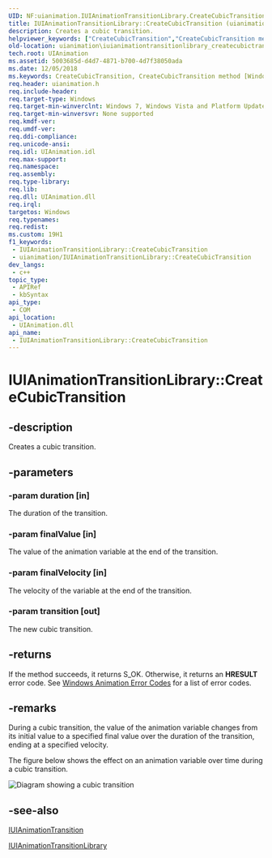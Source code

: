 ```yaml
---
UID: NF:uianimation.IUIAnimationTransitionLibrary.CreateCubicTransition
title: IUIAnimationTransitionLibrary::CreateCubicTransition (uianimation.h)
description: Creates a cubic transition.
helpviewer_keywords: ["CreateCubicTransition","CreateCubicTransition method [Windows Animation]","CreateCubicTransition method [Windows Animation]","IUIAnimationTransitionLibrary interface","IUIAnimationTransitionLibrary interface [Windows Animation]","CreateCubicTransition method","IUIAnimationTransitionLibrary.CreateCubicTransition","IUIAnimationTransitionLibrary::CreateCubicTransition","uianimation.iuianimationtransitionlibrary_createcubictransition","uianimation/IUIAnimationTransitionLibrary::CreateCubicTransition"]
old-location: uianimation\iuianimationtransitionlibrary_createcubictransition.htm
tech.root: UIAnimation
ms.assetid: 5003685d-d4d7-4871-b700-4d7f38050ada
ms.date: 12/05/2018
ms.keywords: CreateCubicTransition, CreateCubicTransition method [Windows Animation], CreateCubicTransition method [Windows Animation],IUIAnimationTransitionLibrary interface, IUIAnimationTransitionLibrary interface [Windows Animation],CreateCubicTransition method, IUIAnimationTransitionLibrary.CreateCubicTransition, IUIAnimationTransitionLibrary::CreateCubicTransition, uianimation.iuianimationtransitionlibrary_createcubictransition, uianimation/IUIAnimationTransitionLibrary::CreateCubicTransition
req.header: uianimation.h
req.include-header: 
req.target-type: Windows
req.target-min-winverclnt: Windows 7, Windows Vista and Platform Update for Windows Vista [desktop apps \| UWP apps]
req.target-min-winversvr: None supported
req.kmdf-ver: 
req.umdf-ver: 
req.ddi-compliance: 
req.unicode-ansi: 
req.idl: UIAnimation.idl
req.max-support: 
req.namespace: 
req.assembly: 
req.type-library: 
req.lib: 
req.dll: UIAnimation.dll
req.irql: 
targetos: Windows
req.typenames: 
req.redist: 
ms.custom: 19H1
f1_keywords:
 - IUIAnimationTransitionLibrary::CreateCubicTransition
 - uianimation/IUIAnimationTransitionLibrary::CreateCubicTransition
dev_langs:
 - c++
topic_type:
 - APIRef
 - kbSyntax
api_type:
 - COM
api_location:
 - UIAnimation.dll
api_name:
 - IUIAnimationTransitionLibrary::CreateCubicTransition
---
```


# IUIAnimationTransitionLibrary::CreateCubicTransition


## -description

Creates a cubic transition.

## -parameters

### -param duration [in]

The duration of the transition.

### -param finalValue [in]

The value of the animation variable at the end of the transition.

### -param finalVelocity [in]

The velocity of the variable at the end of the transition.

### -param transition [out]

The new cubic transition.

## -returns

If the method succeeds, it returns S_OK. Otherwise, it returns an <b>HRESULT</b> error code. See <a href="/windows/desktop/UIAnimation/uianimation-error-codes">Windows Animation Error Codes</a> for a list of error codes.

## -remarks

During a cubic transition, the value of the animation variable changes from its initial value to a specified final value over the duration of the transition, ending at a specified velocity.

The figure below shows the effect on an animation variable over time during a cubic transition.

<img alt="Diagram showing a cubic transition" src="Images/CubicTransition.png"/>

## -see-also

<a href="/windows/desktop/api/uianimation/nn-uianimation-iuianimationtransition">IUIAnimationTransition</a>



<a href="/windows/desktop/api/uianimation/nn-uianimation-iuianimationtransitionlibrary">IUIAnimationTransitionLibrary</a>

